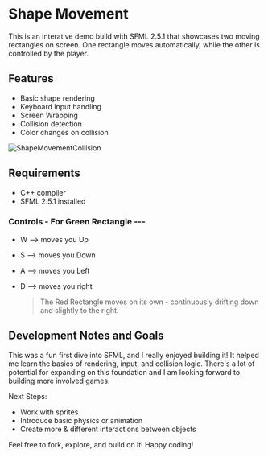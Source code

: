 # Shape Movement
This is an interative demo build with SFML 2.5.1 that showcases two moving rectangles on screen. One rectangle moves automatically, while the other is controlled by the player.

## Features

- Basic shape rendering
- Keyboard input handling
- Screen Wrapping
- Collision detection
- Color changes on collision

![ShapeMovementCollision](https://github.com/user-attachments/assets/39bdc7bf-a4d0-46c6-8a21-9923b4486b30)

## Requirements

- C++ compiler
- SFML 2.5.1 installed

### Controls - For Green Rectangle ---

- W --> moves you Up
- S --> moves you Down
- A --> moves you Left
- D --> moves you right

   > The Red Rectangle moves on its own - continuously drifting down and slightly to the right.

## Development Notes and Goals
This was a fun first dive into SFML, and I really enjoyed building it! It helped me learn the basics of rendering, input, and collision logic. There's a lot of potential for expanding on this foundation and I am looking forward to building more involved games. 

Next Steps:

- Work with sprites
- Introduce basic physics or animation
- Create more & different interactions between objects
  
Feel free to fork, explore, and build on it! Happy coding!
